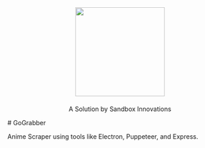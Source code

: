 
<div class="centered-content">
  <img width="200" src="https://sandboxinnovations.org/images/logo.png">
  <p style="margin-top:20px">A Solution by Sandbox Innovations</p>
</div>
# GoGrabber

Anime Scraper using tools like Electron, Puppeteer, and Express.

<style>
    .centered-content {
        display: flex;
        align-items: center;
        flex-direction: column;
    }
</style>